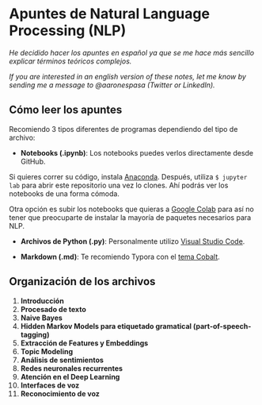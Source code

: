 # Apuntes de Natural Language Processing (NLP)

*He decidido hacer los apuntes en español ya que se me hace más sencillo explicar términos teóricos complejos.*

*If you are interested in an english version of these notes, let me know by sending me a message to @aaronespasa (Twitter or LinkedIn).*

## Cómo leer los apuntes

Recomiendo 3 tipos diferentes de programas dependiendo del tipo de archivo:

- **Notebooks (.ipynb)**: Los notebooks puedes verlos directamente desde GitHub.

Si quieres correr su código, instala [Anaconda](https://www.anaconda.com/products/individual). Después, utiliza `$ jupyter lab` para abrir este repositorio una vez lo clones. Ahí podrás ver los notebooks de una forma cómoda.

Otra opción es subir los notebooks que quieras a [Google Colab](https://colab.research.google.com/notebooks/intro.ipynb#recent=true) para así no tener que preocuparte de instalar la mayoría de paquetes necesarios para NLP.

- **Archivos de Python (.py)**: Personalmente utilizo [Visual Studio Code](https://code.visualstudio.com/).

- **Markdown (.md)**: Te recomiendo Typora con el [tema Cobalt](https://theme.typora.io/theme/cobalt/).

## Organización de los archivos

1. **Introducción**
2. **Procesado de texto**
3. **Naive Bayes**
4. **Hidden Markov Models para etiquetado gramatical (part-of-speech-tagging)**
5. **Extracción de Features y Embeddings**
6. **Topic Modeling**
7. **Análisis de sentimientos**
8. **Redes neuronales recurrentes**
9. **Atención en el Deep Learning**
10. **Interfaces de voz**
11. **Reconocimiento de voz**
